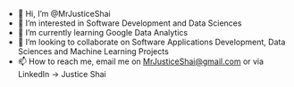 - 👋 Hi, I’m @MrJusticeShai
- 👀 I’m interested in Software Development and Data Sciences
- 🌱 I’m currently learning Google Data Analytics
- 💞️ I’m looking to collaborate on Software Applications Development, Data Sciences and Machine Learning Projects
- 📫 How to reach me, email me on MrJusticeShai@gmail.com or via LinkedIn -> Justice Shai

<!---
MrJusticeShai/MrJusticeShai is a ✨ special ✨ repository because its `README.md` (this file) appears on your GitHub profile.
You can click the Preview link to take a look at your changes.
--->
